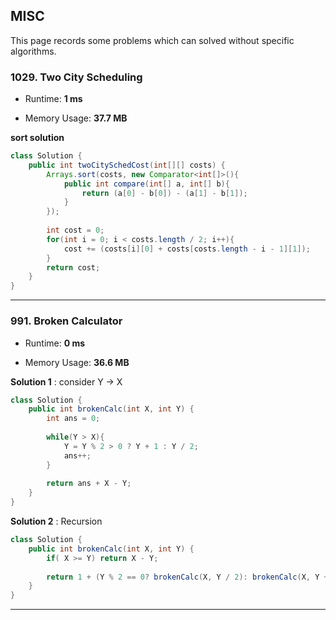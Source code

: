

## MISC

This page records some problems which can solved without specific algorithms.



### 1029. Two City Scheduling

- Runtime: **1 ms**

- Memory Usage: **37.7 MB**

**sort solution**

```java
class Solution {
    public int twoCitySchedCost(int[][] costs) {
        Arrays.sort(costs, new Comparator<int[]>(){
            public int compare(int[] a, int[] b){
                return (a[0] - b[0]) - (a[1] - b[1]);
            }
        });
        
        int cost = 0;
        for(int i = 0; i < costs.length / 2; i++){
            cost += (costs[i][0] + costs[costs.length - i - 1][1]);
        }
        return cost;
    }
}
```



---

### 991. Broken Calculator

- Runtime: **0 ms**

- Memory Usage: **36.6 MB**

**Solution 1** : consider Y -> X

```java
class Solution {
    public int brokenCalc(int X, int Y) {
        int ans = 0;
        
        while(Y > X){
            Y = Y % 2 > 0 ? Y + 1 : Y / 2;
            ans++;
        }
        
        return ans + X - Y;
    }
}
```

**Solution 2** : Recursion

```java
class Solution {
    public int brokenCalc(int X, int Y) {
        if( X >= Y) return X - Y;
        
        return 1 + (Y % 2 == 0? brokenCalc(X, Y / 2): brokenCalc(X, Y + 1));
    }
}
```



---





